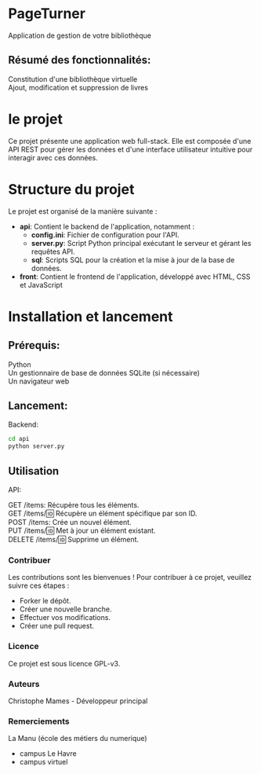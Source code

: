 # PageTurner
Application de gestion de votre bibliothèque

## Résumé des fonctionnalités:

Constitution d'une bibliothèque virtuelle  
Ajout, modification et suppression de livres

# le projet
Ce projet présente une application web full-stack. Elle est composée d'une API REST pour gérer les données et d'une interface utilisateur intuitive pour interagir avec ces données.

# Structure du projet
Le projet est organisé de la manière suivante :
- **api**: Contient le backend de l'application, notamment :
  - **config.ini**: Fichier de configuration pour l'API.
  - **server.py**: Script Python principal exécutant le serveur et gérant les requêtes API.
  - **sql**: Scripts SQL pour la création et la mise à jour de la base de données.
- **front**: Contient le frontend de l'application, développé avec HTML, CSS et JavaScript

# Installation et lancement
## Prérequis:

Python  
Un gestionnaire de base de données SQLite (si nécessaire)  
Un navigateur web  

## Lancement:

Backend:
```Bash
cd api
python server.py
```
## Utilisation
API:

GET /items: Récupère tous les éléments.  
GET /items/:id: Récupère un élément spécifique par son ID.  
POST /items: Crée un nouvel élément.  
PUT /items/:id: Met à jour un élément existant.  
DELETE /items/:id: Supprime un élément.  

### Contribuer  
Les contributions sont les bienvenues ! Pour contribuer à ce projet, veuillez suivre ces étapes :

- Forker le dépôt.
- Créer une nouvelle branche.
- Effectuer vos modifications.
- Créer une pull request.
### Licence
Ce projet est sous licence GPL-v3.

### Auteurs
Christophe Mames - Développeur principal
### Remerciements
La Manu (école des métiers du numerique) 
- campus Le Havre
- campus virtuel

